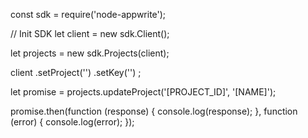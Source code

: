 const sdk = require('node-appwrite');

// Init SDK
let client = new sdk.Client();

let projects = new sdk.Projects(client);

client
    .setProject('')
    .setKey('')
;

let promise = projects.updateProject('[PROJECT_ID]', '[NAME]');

promise.then(function (response) {
    console.log(response);
}, function (error) {
    console.log(error);
});